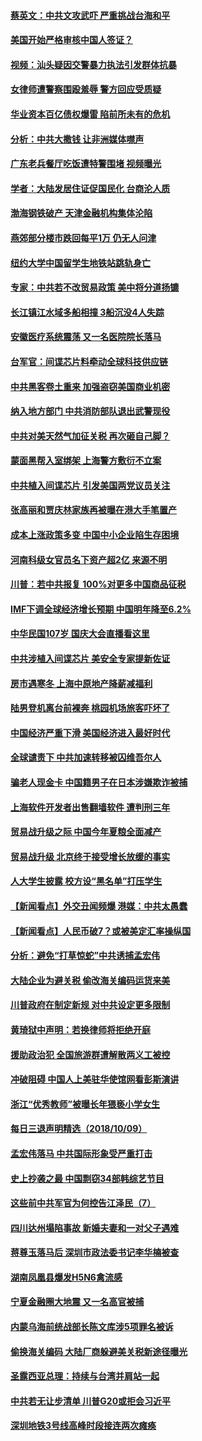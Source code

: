 #### [蔡英文：中共文攻武吓 严重挑战台海和平](../pages/nsc413/n10773370.md?t=10101532) 

#### [美国开始严格审核中国人签证？](../pages/nsc413/n10773409.md?t=10101532) 

#### [视频：汕头疑因交警暴力执法引发群体抗暴](../pages/nsc413/n10774615.md?t=10101532) 


#### [女律师遭警察围殴羞辱 警方回应受质疑](../pages/nsc413/n10774302.md?t=10101532) 

#### [华业资本百亿债权爆雷 陷前所未有的危机](../pages/nsc413/n10774299.md?t=10101532) 

#### [分析：中共大撒钱 让非洲媒体噤声](../pages/nsc413/n10772349.md?t=10101532) 

#### [广东老兵餐厅吃饭遭特警围堵 视频曝光](../pages/nsc413/n10773869.md?t=10101532) 

#### [学者：大陆发居住证促国民化 台商沦人质](../pages/nsc413/n10774258.md?t=10101532) 

#### [渤海钢铁破产 天津金融机构集体沦陷](../pages/nsc413/n10774037.md?t=10101532) 

#### [燕郊部分楼市跌回每平1万 仍无人问津](../pages/nsc413/n10774130.md?t=10101532) 

#### [纽约大学中国留学生地铁站跳轨身亡](../pages/nsc413/n10774048.md?t=10101532) 

#### [专家：中共若不改贸易政策 美中将分道扬镳](../pages/nsc413/n10773996.md?t=10101532) 

#### [长江镇江水域多船相撞 3船沉没4人失踪](../pages/nsc413/n10773731.md?t=10101532) 

#### [安徽医疗系统震荡 又一名医院院长落马](../pages/nsc413/n10773697.md?t=10101532) 

#### [台军官：间谍芯片料牵动全球科技供应链](../pages/nsc413/n10772822.md?t=10101532) 

#### [中共黑客卷土重来 加强盗窃美国商业机密](../pages/nsc413/n10772850.md?t=10101532) 

#### [纳入地方部门 中共消防部队退出武警现役](../pages/nsc413/n10773618.md?t=10101532) 

#### [中共对美天然气加征关税 再次砸自己脚？](../pages/nsc413/n10773364.md?t=10101532) 

#### [蒙面黑帮入室绑架 上海警方敷衍不立案](../pages/nsc413/n10773526.md?t=10101532) 

#### [中共植入间谍芯片 引发美国两党议员关注](../pages/nsc413/n10773424.md?t=10101532) 

#### [张高丽和贾庆林家族再被曝在港大手笔置产](../pages/nsc413/n10773483.md?t=10101532) 

#### [成本上涨政策多变 中国中小企业陷生存困境](../pages/nsc413/n10770785.md?t=10101532) 

#### [河南科级女官员名下资产超2亿 来源不明](../pages/nsc413/n10773300.md?t=10101532) 

#### [川普：若中共报复 100%对更多中国商品征税](../pages/nsc413/n10773067.md?t=10101532) 

#### [IMF下调全球经济增长预期 中国明年降至6.2%](../pages/nsc413/n10773349.md?t=10101532) 

#### [中华民国107岁 国庆大会直播看这里](../pages/nsc413/n10773259.md?t=10101532) 

#### [中共涉植入间谍芯片 美安全专家提新佐证](../pages/nsc413/n10773174.md?t=10101532) 

#### [房市遇寒冬 上海中原地产降薪减福利](../pages/nsc413/n10773166.md?t=10101532) 

#### [陆男登机离台前裸奔 桃园机场旅客吓坏了](../pages/nsc413/n10773115.md?t=10101532) 

#### [中国经济严重下滑 美国经济进入最好时代](../pages/nsc413/n10772866.md?t=10101532) 

#### [全球谴责下 中共加速转移被囚维吾尔人](../pages/nsc413/n10773044.md?t=10101532) 

#### [骗老人现金卡 中国籍男子在日本涉嫌欺诈被捕](../pages/nsc413/n10773006.md?t=10101532) 

#### [上海软件开发者出售翻墙软件 遭判刑三年](../pages/nsc413/n10772897.md?t=10101532) 

#### [贸易战升级之际 中国今年夏粮全面减产](../pages/nsc413/n10772788.md?t=10101532) 

#### [贸易战升级 北京终于接受增长放缓的事实](../pages/nsc413/n10772868.md?t=10101532) 

#### [人大学生披露 校方设“黑名单”打压学生](../pages/nsc413/n10772943.md?t=10101532) 

#### [【新闻看点】外交丑闻频爆 港媒：中共太愚蠢](../pages/nsc413/n10772588.md?t=10101532) 

#### [【新闻看点】人民币破7？或被美定汇率操纵国](../pages/nsc413/n10772384.md?t=10101532) 

#### [分析：避免“打草惊蛇”中共诱捕孟宏伟](../pages/nsc413/n10772428.md?t=10101532) 

#### [大陆企业为避关税 偷改海关编码运货来美](../pages/nsc413/n10772734.md?t=10101532) 

#### [川普政府在制定新规 对中共设定更多限制](../pages/nsc413/n10772785.md?t=10101532) 

#### [黄琦狱中声明：若换律师将拒绝开庭](../pages/nsc413/n10772769.md?t=10101532) 

#### [援助政治犯  全国旅游群遭解散两义工被控](../pages/nsc413/n10772413.md?t=10101532) 

#### [冲破阻碍 中国人上美驻华使馆网看彭斯演讲](../pages/nsc413/n10772524.md?t=10101532) 

#### [浙江“优秀教师”被曝长年猥亵小学女生](../pages/nsc413/n10772633.md?t=10101532) 

#### [每日三退声明精选（2018/10/09）](../pages/nsc413/n10772592.md?t=10101532) 

#### [孟宏伟落马 中共国际形象受严重打击](../pages/nsc413/n10772397.md?t=10101532) 

#### [史上抄袭之最 中国剽窃34部韩综艺节目](../pages/nsc413/n10772421.md?t=10101532) 

#### [这些前中共军官为何控告江泽民（7）](../pages/nsc413/n10770491.md?t=10101532) 

#### [四川达州塌陷事故 新婚夫妻和一对父子遇难](../pages/nsc413/n10771519.md?t=10101532) 


#### [蒋尊玉落马后 深圳市政法委书记李华楠被查](../pages/nsc413/n10771843.md?t=10101532) 

#### [湖南凤凰县爆发H5N6禽流感](../pages/nsc413/n10772132.md?t=10101532) 

#### [宁夏金融圈大地震 又一名高官被捕](../pages/nsc413/n10772041.md?t=10101532) 

#### [内蒙乌海前统战部长陈文库涉5项罪名被诉](../pages/nsc413/n10771968.md?t=10101532) 

#### [偷换海关编码 大陆厂商躲避美关税新途径曝光](../pages/nsc413/n10771682.md?t=10101532) 

#### [圣露西亚总理：持续与台湾并肩站一起](../pages/nsc413/n10771757.md?t=10101532) 

#### [中共若无让步清单 川普G20或拒会习近平](../pages/nsc413/n10771813.md?t=10101532) 

#### [深圳地铁3号线高峰时段接连两次瘫痪](../pages/nsc413/n10771576.md?t=10101532) 

